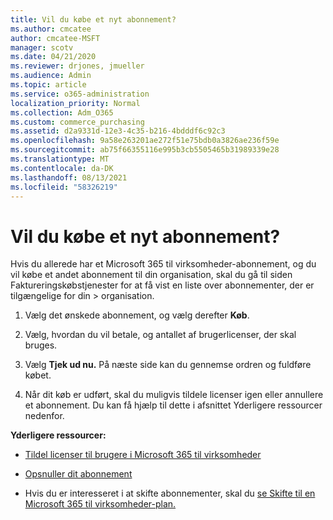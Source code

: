 ```yaml
---
title: Vil du købe et nyt abonnement?
ms.author: cmcatee
author: cmcatee-MSFT
manager: scotv
ms.date: 04/21/2020
ms.reviewer: drjones, jmueller
ms.audience: Admin
ms.topic: article
ms.service: o365-administration
localization_priority: Normal
ms.collection: Adm_O365
ms.custom: commerce_purchasing
ms.assetid: d2a9331d-12e3-4c35-b216-4bdddf6c92c3
ms.openlocfilehash: 9a58e263201ae272f51e75bdb0a3826ae236f59e
ms.sourcegitcommit: ab75f66355116e995b3cb5505465b31989339e28
ms.translationtype: MT
ms.contentlocale: da-DK
ms.lasthandoff: 08/13/2021
ms.locfileid: "58326219"
---
```

# <a name="looking-to-buy-a-new-subscription"></a>Vil du købe et nyt abonnement?

Hvis du allerede har et Microsoft 365 til virksomheder-abonnement, og du vil købe  et andet abonnement til din organisation, skal du gå til siden Faktureringskøbstjenester for at få vist en liste over abonnementer, der er tilgængelige for din \> [](https://go.microsoft.com/fwlink/p/?linkid=868433) organisation.
 
1. Vælg det ønskede abonnement, og vælg derefter **Køb**.

2. Vælg, hvordan du vil betale, og antallet af brugerlicenser, der skal bruges.

3. Vælg **Tjek ud nu.** På næste side kan du gennemse ordren og fuldføre købet.

4. Når dit køb er udført, skal du muligvis tildele licenser igen eller annullere et abonnement. Du kan få hjælp til dette i afsnittet Yderligere ressourcer nedenfor.

 **Yderligere ressourcer:**
  
- [Tildel licenser til brugere i Microsoft 365 til virksomheder](https://docs.microsoft.com/microsoft-365/admin/add-users/add-users)
    
- [Opsnuller dit abonnement](https://docs.microsoft.com/microsoft-365/commerce/subscriptions/cancel-your-subscription)
    
- Hvis du er interesseret i at skifte abonnementer, skal du [se Skifte til en Microsoft 365 til virksomheder-plan.](https://docs.microsoft.com/microsoft-365/commerce/subscriptions/switch-to-a-different-plan)